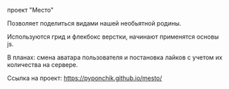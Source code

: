 проект "Место"

Позволяет поделиться видами нашей необьятной родины.

Используются грид и флекбокс верстки, начинают применятся основы js.

В планах: смена аватара пользователя и постановка лайков с учетом их количества на сервере.


Ссылка на проект: https://pyponchik.github.io/mesto/ 
